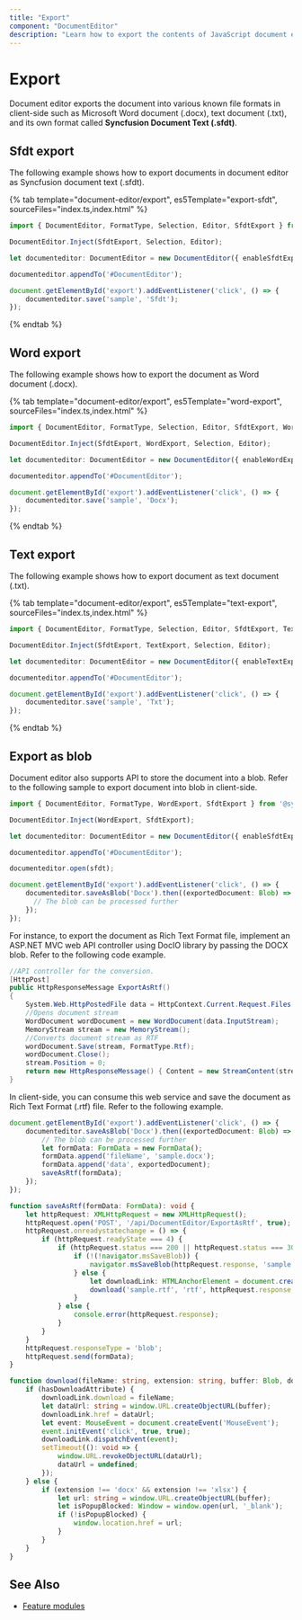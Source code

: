 ```yaml
---
title: "Export"
component: "DocumentEditor"
description: "Learn how to export the contents of JavaScript document editor as SFDT, or DOCX document in client-side."
---
```


# Export

Document editor exports the document into various known file formats in client-side such as Microsoft Word document (.docx), text document (.txt), and its own format called **Syncfusion Document Text (.sfdt)**.

## Sfdt export

The following example shows how to export documents in document editor as Syncfusion document text (.sfdt).

{% tab template="document-editor/export", es5Template="export-sfdt", sourceFiles="index.ts,index.html" %}

```typescript
import { DocumentEditor, FormatType, Selection, Editor, SfdtExport } from '@syncfusion/ej2-documenteditor';

DocumentEditor.Inject(SfdtExport, Selection, Editor);

let documenteditor: DocumentEditor = new DocumentEditor({ enableSfdtExport: true, enableSelection: true, enableEditor: true, isReadOnly: false });

documenteditor.appendTo('#DocumentEditor');

document.getElementById('export').addEventListener('click', () => {
    documenteditor.save('sample', 'Sfdt');
});

```

{% endtab %}

## Word export

The following example shows how to export the document as Word document (.docx).

{% tab template="document-editor/export", es5Template="word-export", sourceFiles="index.ts,index.html" %}

```typescript
import { DocumentEditor, FormatType, Selection, Editor, SfdtExport, WordExport} from '@syncfusion/ej2-documenteditor';

DocumentEditor.Inject(SfdtExport, WordExport, Selection, Editor);

let documenteditor: DocumentEditor = new DocumentEditor({ enableWordExport: true, enableSelection: true, enableEditor: true, isReadOnly: false });

documenteditor.appendTo('#DocumentEditor');

document.getElementById('export').addEventListener('click', () => {
    documenteditor.save('sample', 'Docx');
});

```

{% endtab %}

## Text export

The following example shows how to export document as text document (.txt).

{% tab template="document-editor/export", es5Template="text-export", sourceFiles="index.ts,index.html" %}

```typescript
import { DocumentEditor, FormatType, Selection, Editor, SfdtExport, TextExport} from '@syncfusion/ej2-documenteditor';

DocumentEditor.Inject(SfdtExport, TextExport, Selection, Editor);

let documenteditor: DocumentEditor = new DocumentEditor({ enableTextExport: true, enableSelection: true, enableEditor: true, isReadOnly: false });

documenteditor.appendTo('#DocumentEditor');

document.getElementById('export').addEventListener('click', () => {
    documenteditor.save('sample', 'Txt');
});

```

{% endtab %}

## Export as blob

Document editor also supports API to store the document into a blob. Refer to the following sample to export document into blob in client-side.

```typescript
import { DocumentEditor, FormatType, WordExport, SfdtExport } from '@syncfusion/ej2-documenteditor';

DocumentEditor.Inject(WordExport, SfdtExport);

let documenteditor: DocumentEditor = new DocumentEditor({ enableSfdtExport: true, enableWordExport: true, enableTextExport: true });

documenteditor.appendTo('#DocumentEditor');

documenteditor.open(sfdt);

document.getElementById('export').addEventListener('click', () => {
    documenteditor.saveAsBlob('Docx').then((exportedDocument: Blob) => {
      // The blob can be processed further
    });
});

```

For instance, to export the document as Rich Text Format file, implement an ASP.NET MVC web API controller using DocIO library by passing the DOCX blob. Refer to the following code example.

```csharp
//API controller for the conversion.
[HttpPost]
public HttpResponseMessage ExportAsRtf()
{
    System.Web.HttpPostedFile data = HttpContext.Current.Request.Files[0];
    //Opens document stream
    WordDocument wordDocument = new WordDocument(data.InputStream);
    MemoryStream stream = new MemoryStream();
    //Converts document stream as RTF
    wordDocument.Save(stream, FormatType.Rtf);
    wordDocument.Close();
    stream.Position = 0;
    return new HttpResponseMessage() { Content = new StreamContent(stream) };
}

```

In client-side, you can consume this web service and save the document as Rich Text Format (.rtf) file. Refer to the following example.

```typescript
document.getElementById('export').addEventListener('click', () => {
    documenteditor.saveAsBlob('Docx').then((exportedDocument: Blob) => {
        // The blob can be processed further
        let formData: FormData = new FormData();
        formData.append('fileName', 'sample.docx');
        formData.append('data', exportedDocument);
        saveAsRtf(formData);
    });
});

function saveAsRtf(formData: FormData): void {
    let httpRequest: XMLHttpRequest = new XMLHttpRequest();
    httpRequest.open('POST', '/api/DocumentEditor/ExportAsRtf', true);
    httpRequest.onreadystatechange = () => {
        if (httpRequest.readyState === 4) {
            if (httpRequest.status === 200 || httpRequest.status === 304) {
                if (!(!navigator.msSaveBlob)) {
                    navigator.msSaveBlob(httpRequest.response, 'sample.rtf');
                } else {
                    let downloadLink: HTMLAnchorElement = document.createElementNS('http://www.w3.org/1999/xhtml', 'a') as HTMLAnchorElement;
                    download('sample.rtf', 'rtf', httpRequest.response, downloadLink, 'download' in downloadLink);
                }
            } else {
                console.error(httpRequest.response);
            }
        }
    }
    httpRequest.responseType = 'blob';
    httpRequest.send(formData);
}

function download(fileName: string, extension: string, buffer: Blob, downloadLink: HTMLAnchorElement, hasDownloadAttribute: Boolean): void {
    if (hasDownloadAttribute) {
        downloadLink.download = fileName;
        let dataUrl: string = window.URL.createObjectURL(buffer);
        downloadLink.href = dataUrl;
        let event: MouseEvent = document.createEvent('MouseEvent');
        event.initEvent('click', true, true);
        downloadLink.dispatchEvent(event);
        setTimeout((): void => {
            window.URL.revokeObjectURL(dataUrl);
            dataUrl = undefined;
        });
    } else {
        if (extension !== 'docx' && extension !== 'xlsx') {
            let url: string = window.URL.createObjectURL(buffer);
            let isPopupBlocked: Window = window.open(url, '_blank');
            if (!isPopupBlocked) {
                window.location.href = url;
            }
        }
    }
}
```

## See Also

* [Feature modules](../document-editor/feature-module/)